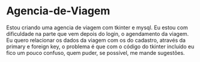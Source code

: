 # Agencia-de-Viagem
Estou criando uma agencia de viagem com tkinter e mysql.
Eu estou com dificuldade na parte que vem depois do login, o agendamento da viagem.
Eu quero relacionar os dados da viagem com os do cadastro, através da primary e foreign key,
o problema é que com o código do tkinter incluído eu fico um pouco confuso, quem puder, se possível,
me mande sugestões.
